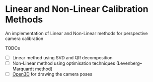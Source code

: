 # Linear and Non-Linear Calibration Methods
An implementation of Linear and Non-Linear methods for perspective camera calibration

TODOs
- [ ] Linear method using SVD and QR decomposition
- [ ] Non-Linear method using optimisation techniques (Levenberg–Marquardt method)
- [ ] [Open3D](http://www.open3d.org) for drawing the camera poses
